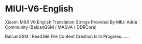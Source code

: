 MIUI-V6-English
===============

Xiaomi MIUI V6 English Translation Strings Provided By MIUI Adria Community (BalcanGSM / MASVA / DDRCore)

BalcanGSM : Read.Me File Content Creation Is In Progress.......
